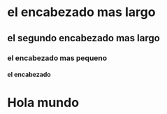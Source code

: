 # el encabezado mas largo
## el segundo encabezado mas largo
### el encabezado mas pequeno 
#### el encabezado

# Hola mundo